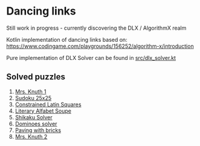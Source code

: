 # Dancing links

Still work in progress - currently discovering the DLX / AlgorithmX realm

Kotlin implementation of dancing links based on:
https://www.codingame.com/playgrounds/156252/algorithm-x/introduction

Pure implementation of DLX Solver can be found in [src/dlx_solver.kt](src/dlx_solver.kt)

## Solved puzzles

1. [Mrs. Knuth 1](https://www.codingame.com/contribute/view/94231c8a12567007bde24553f6a9e3de55981)
2. [Sudoku 25x25](https://www.codingame.com/training/expert/25x25-sudoku)
3. [Constrained Latin Squares](https://www.codingame.com/training/medium/constrained-latin-squares)
4. [Literary Alfabet Soupe](https://www.codingame.com/training/medium/literary-alfabet-soupe)
5. [Shikaku Solver](https://www.codingame.com/training/medium/shikaku-solver)
6. [Dominoes solver](https://www.codingame.com/training/hard/dominoes-solver)
7. [Paving with bricks](https://www.codingame.com/training/medium/paving-with-bricks)
8. [Mrs. Knuth 2](https://www.codingame.com/contribute/view/950238e7e8f40105ccd0fd6237bf60c4d25b3)